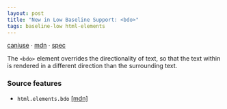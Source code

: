 ```yaml
---
layout: post
title: "New in Low Baseline Support: <bdo>"
tags: baseline-low html-elements
---
```


[caniuse](https://caniuse.com/?search=bdo) · [mdn](https://developer.mozilla.org/en-US/search?q=<bdo>) · [spec](https://html.spec.whatwg.org/multipage/text-level-semantics.html#the-bdo-element)

The `<bdo>` element overrides the directionality of text, so that the text within is rendered in a different direction than the surrounding text.

### Source features

- ``html.elements.bdo`` [[mdn]](https://developer.mozilla.org/en-US/search?q=html.elements.bdo)
